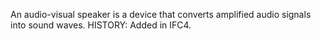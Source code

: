 An audio-visual speaker is a device that converts amplified audio signals into sound waves. HISTORY: Added in IFC4.
